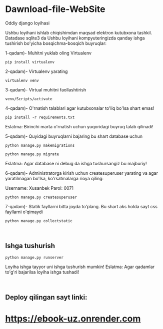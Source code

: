 # Dawnload-file-WebSite
Oddiy django loyihasi

Ushbu loyihani ishlab chiqishimdan maqsad elektron kutubxona tashkil. Datadase sqlite3 da
Ushbu loyihani kompyuteringizda qanday ishga tushirish bo'yicha bosqichma-bosqich buyruqlar:


1-qadam)- Muhitni yuklab oling Virtualenv

```
pip install virtualenv
```

2-qadam)- Virtualenv yarating

```
virtualenv venv
```

3-qadam)- Virtual muhitni faollashtirish

```
venv/Scripts/activate
```

4-qadam)- O'rnatish talablari agar kutubxonalar to'liq bo'lsa shart emas!

```
pip install -r requirements.txt
```
Eslatma: Birinchi marta o'rnatish uchun yuqoridagi buyruq talab qilinadi!

5-qadam)- Quyidagi buyruqlarni bajaring bu shart database uchun

```
python manage.py makemigrations
```
```
python manage.py migrate
```
Eslatma: Agar database ni debug da ishga tushursangiz bu majburiy!

6-qadam)- Administratorga kirish uchun createsuperuser yarating va agar yaratilmagan bo'lsa, ko'rsatmalarga rioya qiling:

Username: Xusanbek
Parol: 0071

```
python manage.py createsuperuser
```

7-qadam)- Statik fayllarni bitta joyda to'plang. Bu shart aks holda sayt css fayllarni o'qimaydi
```
python manage.py collectstatic
```
<br>

## Ishga tushurish

```
python manage.py runserver
```
Loyiha ishga tayyor uni ishga tushurish mumkin!
Eslatma: Agar qadamlar to'g'ri bajarilsa loyiha ishga tushadi!

<br>


## Deploy qilingan sayt linki:

# https://ebook-uz.onrender.com